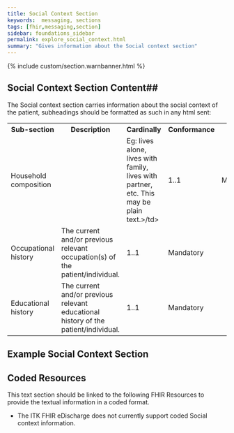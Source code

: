 ```yaml
---
title: Social Context Section
keywords:  messaging, sections
tags: [fhir,messaging,section]
sidebar: foundations_sidebar
permalink: explore_social_context.html
summary: "Gives information about the Social context section"
---
```


{% include custom/section.warnbanner.html %}

## Social Context Section Content##
The Social context section carries information about the social context of the patient, subheadings should be formatted as such in any html sent:

<table width="100%">
<tr>
<th width="25%">Sub-section</th>
<th width="45%">Description</th>
<th width="15%">Cardinally</th>
<th width="15%">Conformance</th>
</tr>
<tr>
<td>Household composition<td>
<td>Eg: lives alone, lives with family, lives with partner, etc. This may be plain text.>/td>
<td>1..1</td>
<td>Mandatory</td>
</tr>
<td>Occupational history</td>
<td>The current and/or previous relevant occupation(s) of the patient/individual.</td>
<td>1..1</td>
<td>Mandatory</td>
</tr>
<td>Educational history</td>
<td>The current and/or previous relevant educational history of the patient/individual.</TD>
<td>1..1</td>
<td>Mandatory</td>
</tr>
</table>

##  Example Social Context Section ##

<script src="https://gist.github.com/IOPS-DEV/73932c1d2ee99e5fd832bcbfa1922092.js"></script>

## Coded Resources ##

This text section should be linked to the following FHIR Resources to provide the textual information in a coded format.

- The ITK FHIR eDischarge does not currently support coded Social context information.






